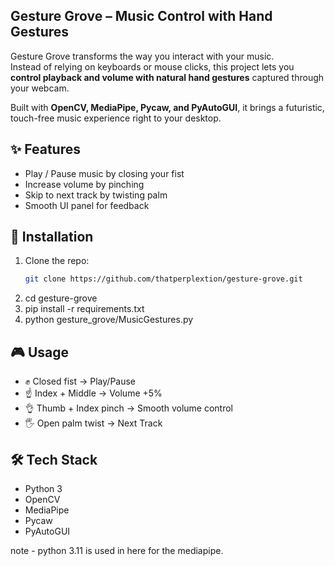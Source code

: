 ## Gesture Grove – Music Control with Hand Gestures  

Gesture Grove transforms the way you interact with your music.  
Instead of relying on keyboards or mouse clicks, this project lets you **control playback and volume with natural hand gestures** captured through your webcam.  

Built with **OpenCV, MediaPipe, Pycaw, and PyAutoGUI**, it brings a futuristic, touch-free music experience right to your desktop.  

## ✨ Features
- Play / Pause music by closing your fist
- Increase volume by pinching
- Skip to next track by twisting palm
- Smooth UI panel for feedback

## 🚀 Installation
1. Clone the repo:
   ```bash
   git clone https://github.com/thatperplextion/gesture-grove.git
2. cd gesture-grove
3. pip install -r requirements.txt
4. python gesture_grove/MusicGestures.py


## 🎮 Usage
- ✊ Closed fist → Play/Pause
- ☝ Index + Middle → Volume +5%
- 👌 Thumb + Index pinch → Smooth volume control
- 🖐 Open palm twist → Next Track

## 🛠 Tech Stack
- Python 3
- OpenCV
- MediaPipe
- Pycaw
- PyAutoGUI

note - python 3.11 is used in here for the mediapipe.
